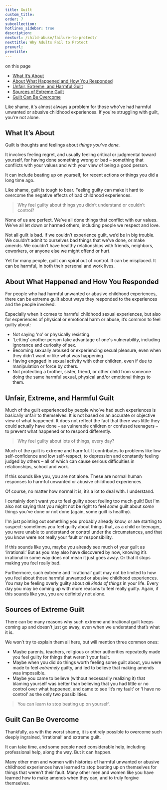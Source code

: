 ```yaml
---
title: Guilt
custom_title:
order: 7
subcollection:
hotlines_sidebar: true
description:
nexturl: /child-abuse/failure-to-protect/
nexttitle: Why Adults Fail to Protect
prevurl:
prevtitle:
---
```


<p class="onpage__header">on this page</p>
<ul class="onpage">
  <li><a href="#what-its-about">What It’s About</a></li>
  <li><a href="#about-what-happened-and-how-you-responded">About What Happened and How You Responded</a></li>
  <li><a href="#unfair-extreme-and-harmful-guilt">Unfair, Extreme, and Harmful Guilt</a></li>
  <li><a href="#sources-of-extreme-guilt">Sources of Extreme Guilt</a></li>
  <li><a href="#guilt-can-be-overcome">Guilt Can Be Overcome</a></li>
</ul>

Like shame, it's almost always a problem for those who've had harmful unwanted or abusive childhood experiences. If you're struggling with guilt, you're not alone.

## What It’s About

Guilt is thoughts and feelings about _things you’ve done._

It involves feeling regret, and usually feeling critical or judgmental toward yourself, for having done something wrong or bad – something that conflicts with your values and with your view of being a good person.

It can include beating up on yourself, for recent actions or things you did a long time ago.

Like shame, guilt is tough to bear. Feeling guilty can make it hard to overcome the negative effects of bad childhood experiences.

> Why feel guilty about things you didn’t understand or couldn’t control?

None of us are perfect. We’ve all done things that conflict with our values. We’ve all let down or harmed others, including people we respect and love.

Not all guilt is bad. If we couldn’t experience guilt, we’d be in big trouble. We couldn’t admit to ourselves bad things that we’ve done, or make amends. We couldn’t have healthy relationships with friends, neighbors, coworkers, or anyone else we might offend or hurt.

Yet for many people, guilt can spiral out of control. It can be misplaced. It can be harmful, in both their personal and work lives.

## About What Happened and How You Responded

For people who had harmful unwanted or abusive childhood experiences, there can be extreme guilt about ways they responded to the experiences and the people involved.

Especially when it comes to harmful childhood sexual experiences, but also for experiences of physical or emotional harm or abuse, it’s common to feel guilty about:

*   Not saying ‘no’ or physically resisting.
*   ‘Letting’ another person take advantage of one's vulnerability, including ignorance and curiosity of sex.
*   Becoming sexually aroused or experiencing sexual pleasure, even when they didn’t want or like what was happening.
*   Having engaged in sexual activity with other children, even if due to manipulation or force by others.
*   Not protecting a brother, sister, friend, or other child from someone doing the same harmful sexual, physical and/or emotional things to them.

## Unfair, Extreme, and Harmful Guilt

Much of the guilt experienced by people who’ve had such experiences is basically unfair to themselves: It is not based on an accurate or objective view of what happened. It does not reflect the fact that there was little they could actually have done – as vulnerable children or confused teenagers – to prevent what happened or to respond differently.

> Why feel guilty about lots of things, every day?

Much of the guilt is extreme and harmful. It contributes to problems like low self-confidence and low self-respect, to depression and constantly feeling judged by others – all of which can cause serious difficulties in relationships, school and work.

If this sounds like you, you are not alone. These are normal human responses to harmful unwanted or abusive childhood experiences.

Of course, no matter how normal it is, it’s a lot to deal with. I understand.

I certainly don’t want you to feel guilty about feeling too much guilt! But I'm also not saying that you might not be right to feel _some_ guilt about _some_ things you’ve done or not done (again, some guilt is healthy).

I'm just pointing out something you probably already know, or are starting to suspect: sometimes you feel guilty about things that, as a child or teenager, you were unable to understand or control under the circumstances, and that you know were not really your fault or responsibility.

If this sounds like you, maybe you already see much of your guilt as ‘irrational.’ But as you may also have discovered by now, knowing it’s irrational in some way does not mean it just goes away. Or that it stops making you feel really bad.

Furthermore, such extreme and ‘irrational’ guilt may not be limited to how you feel about those harmful unwanted or abusive childhood experiences. You may be feeling overly guilty about _all kinds of things_ in your life. Every day you may be coming up with more reasons to feel really guilty. Again, if this sounds like you, you are definitely not alone.

## Sources of Extreme Guilt

There can be many reasons why such extreme and irrational guilt keeps coming up and doesn’t just go away, even when we understand that’s what it is.

We won’t try to explain them all here, but will mention three common ones:

*   Maybe parents, teachers, religious or other authorities repeatedly made you feel guilty for things that weren’t your fault.
*   Maybe when you did do things worth feeling some guilt about, you were made to feel _extremely_ guilty, and led to believe that making amends was impossible.
*   Maybe you came to believe (without necessarily realizing it) that blaming yourself was better than believing that you had little or no control over what happened, and came to see ‘it’s my fault’ or ‘I have no control’ as the only two possibilities.

> You can learn to stop beating up on yourself.

## Guilt Can Be Overcome

Thankfully, as with the worst shame, it is entirely possible to overcome such deeply ingrained, ‘irrational’ and extreme guilt.

It can take time, and some people need considerable help, including professional help, along the way. But it can happen.

Many other men and women with histories of harmful unwanted or abusive childhood experiences have learned to stop beating up on themselves for things that weren’t their fault. Many other men and women like you have learned how to make amends when they can, and to truly forgive themselves.